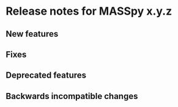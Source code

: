 # Release notes for MASSpy x.y.z

## New features

## Fixes

## Deprecated features

## Backwards incompatible changes
